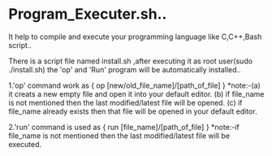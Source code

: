 # Program_Executer.sh..
It help to compile and execute your programming language like C,C++,Bash script..



There is a script file named install.sh ,after executing it as root user(sudo ./install.sh) the 'op' and 'Run' program will be 
automatically installed..



1.'op' command work as { op [new/old_file_name]/[path_of_file] }
  *note:-(a) it creats a new empty file  and open it into your default editor.
         (b) if file_name is not mentioned then the last modified/latest file will be opened.
         (c) if file_name already exists then that file will be opened in your default editor.



2.'run' command is used as { run [file_name]/[path_of_file] }
  *note:-if file_name is not mentioned then the last modified/latest file will be executed.
  
   
